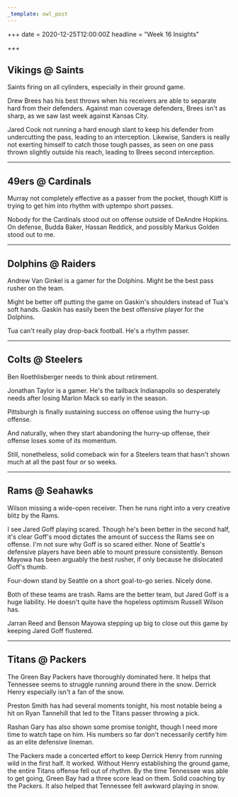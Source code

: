 ```yaml
---
_template: owl_post
---
```



+++
date = 2020-12-25T12:00:00Z
headline = "Week 16 Insights"

+++
## Vikings @ Saints

Saints firing on all cylinders, especially in their ground game.

Drew Brees has his best throws when his receivers are able to separate hard from their defenders. Against man coverage defenders, Brees isn't as sharp, as we saw last week against Kansas City.

Jared Cook not running a hard enough slant to keep his defender from undercutting the pass, leading to an interception. Likewise, Sanders is really not exerting himself to catch those tough passes, as seen on one pass thrown slightly outside his reach, leading to Brees second interception.

***

## 49ers @ Cardinals

Murray not completely effective as a passer from the pocket, though Kliff is trying to get him into rhythm with uptempo short passes.

Nobody for the Cardinals stood out on offense outside of DeAndre Hopkins. On defense, Budda Baker, Hassan Reddick, and possibly Markus Golden stood out to me.

***

## Dolphins @ Raiders

Andrew Van Ginkel is a gamer for the Dolphins. Might be the best pass rusher on the team.

Might be better off putting the game on Gaskin's shoulders instead of Tua's soft hands. Gaskin has easily been the best offensive player for the Dolphins.

Tua can't really play drop-back football. He's a rhythm passer.

***

## Colts @ Steelers

Ben Roethlisberger needs to think about retirement.

Jonathan Taylor is a gamer. He's the tailback Indianapolis so desperately needs after losing Marlon Mack so early in the season.

Pittsburgh is finally sustaining success on offense using the hurry-up offense.

And naturally, when they start abandoning the hurry-up offense, their offense loses some of its momentum.

Still, nonetheless, solid comeback win for a Steelers team that hasn't shown much at all the past four or so weeks.

***

## Rams @ Seahawks

Wilson missing a wide-open receiver. Then he runs right into a very creative blitz by the Rams.

I see Jared Goff playing scared. Though he's been better in the second half, it's clear Goff's mood dictates the amount of success the Rams see on offense. I'm not sure why Goff is so scared either. None of Seattle's defensive players have been able to mount pressure consistently. Benson Mayowa has been arguably the best rusher, if only because he dislocated Goff's thumb.

Four-down stand by Seattle on a short goal-to-go series. Nicely done.

Both of these teams are trash. Rams are the better team, but Jared Goff is a huge liability. He doesn't quite have the hopeless optimism Russell Wilson has.

Jarran Reed and Benson Mayowa stepping up big to close out this game by keeping Jared Goff flustered.

***

## Titans @ Packers

The Green Bay Packers have thoroughly dominated here. It helps that Tennessee seems to struggle running around there in the snow. Derrick Henry especially isn't a fan of the snow.

Preston Smith has had several moments tonight, his most notable being a hit on Ryan Tannehill that led to the Titans passer throwing a pick.

Rashan Gary has also shown some promise tonight, though I need more time to watch tape on him. His numbers so far don't necessarily certify him as an elite defensive lineman.

The Packers made a concerted effort to keep Derrick Henry from running wild in the first half. It worked. Without Henry establishing the ground game, the entire Titans offense fell out of rhythm. By the time Tennessee was able to get going, Green Bay had a three score lead on them. Solid coaching by the Packers. It also helped that Tennessee felt awkward playing in snow.
